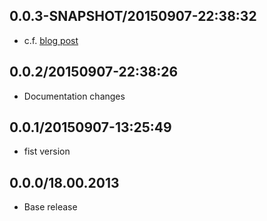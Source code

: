 ## 0.0.3-SNAPSHOT/20150907-22:38:32

* c.f. [blog post](https://jarjuk.wordpress.com/2015/09/08/using-openssh-on-aws-platform/#more-273)


## 0.0.2/20150907-22:38:26

* Documentation changes

## 0.0.1/20150907-13:25:49

* fist version


## 0.0.0/18.00.2013

- Base release
